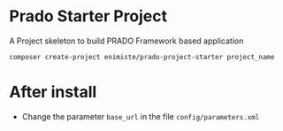 # Prado Starter Project
A Project skeleton to build PRADO Framework based application

`composer create-project enimiste/prado-project-starter project_name`

# After install
- Change the parameter `base_url` in the file `config/parameters.xml`